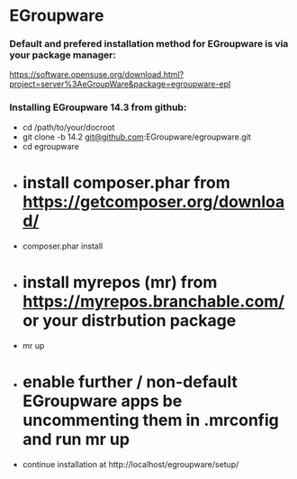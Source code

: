 # EGroupware

### Default and prefered installation method for EGroupware is via your package manager:

  https://software.opensuse.org/download.html?project=server%3AeGroupWare&package=egroupware-epl

### Installing EGroupware 14.3 from github:
* cd /path/to/your/docroot
* git clone -b 14.2 git@github.com:EGroupware/egroupware.git
* cd egroupware
* # install composer.phar from https://getcomposer.org/download/
* composer.phar install
* # install myrepos (mr) from https://myrepos.branchable.com/ or your distrbution package
* mr up
* # enable further / non-default EGroupware apps be uncommenting them in .mrconfig and run mr up
* continue installation at http://localhost/egroupware/setup/
